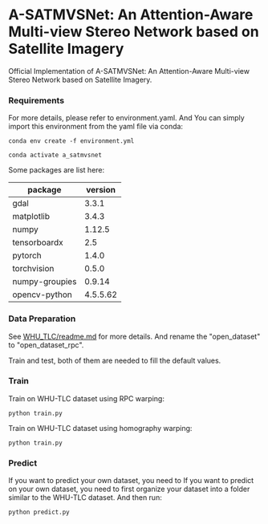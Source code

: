 # A-SATMVSNet: An Attention-Aware Multi-view Stereo Network based on Satellite Imagery

Official Implementation of A-SATMVSNet: An Attention-Aware Multi-view Stereo Network based on Satellite Imagery.

### Requirements

For more details, please refer to environment.yaml. And You can simply import this environment from the yaml file via conda:

`conda env create -f environment.yml`

`conda activate a_satmvsnet`

Some packages are list here:

| package        | version  |
| -------------- | -------- |
| gdal           | 3.3.1    |
| matplotlib     | 3.4.3    |
| numpy          | 1.12.5   |
| tensorboardx   | 2.5      |
| pytorch        | 1.4.0    |
| torchvision    | 0.5.0    |
| numpy-groupies | 0.9.14   |
| opencv-python  | 4.5.5.62 |

### Data Preparation
See [WHU_TLC/readme.md](WHU_TLC/readme.md) for more details. And rename the "open_dataset"  to "open_dataset_rpc".

Train and test, both of them are needed to fill the default values.

### Train
Train on WHU-TLC dataset using RPC warping:

`python train.py`

Train on WHU-TLC dataset using homography warping:

`python train.py `

### Predict
If you want to predict your own dataset, you need to If you want to predict on your own dataset, you need to first organize your dataset into a folder similar to the WHU-TLC dataset. And then run:

`python predict.py`
